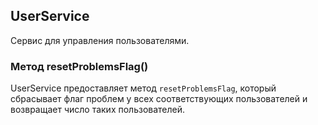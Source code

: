 ## UserService

Сервис для управления пользователями.

### Метод resetProblemsFlag()

UserService предоставляет метод `resetProblemsFlag`, который сбрасывает флаг проблем у всех соответствующих пользователей и возвращает число таких пользователей.
